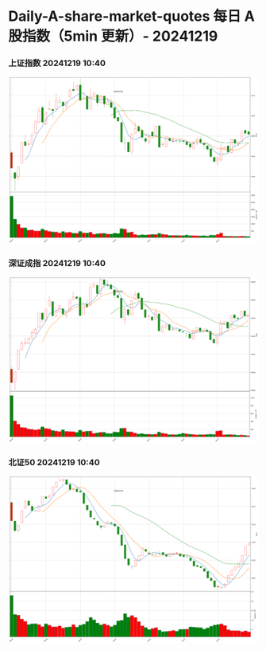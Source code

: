 
# Daily-A-share-market-quotes 每日 A 股指数（5min 更新）- 20241219

### 上证指数 20241219 10:40
![](./fig/2024/12/20241219-sh000001.png)

### 深证成指 20241219 10:40
![](./fig/2024/12/20241219-sz399001.png)

### 北证50 20241219 10:40
![](./fig/2024/12/20241219-bj899050.png)
